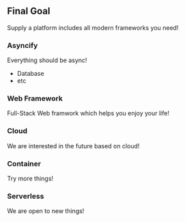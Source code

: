 ## Final Goal

Supply a platform includes all modern frameworks you need! 

### Asyncify

Everything should be async!
- Database
- etc

### Web Framework

Full-Stack Web framwork which helps you enjoy your life!

### Cloud

We are interested in the future based on cloud!

### Container

Try more things!

### Serverless

We are open to new things!

